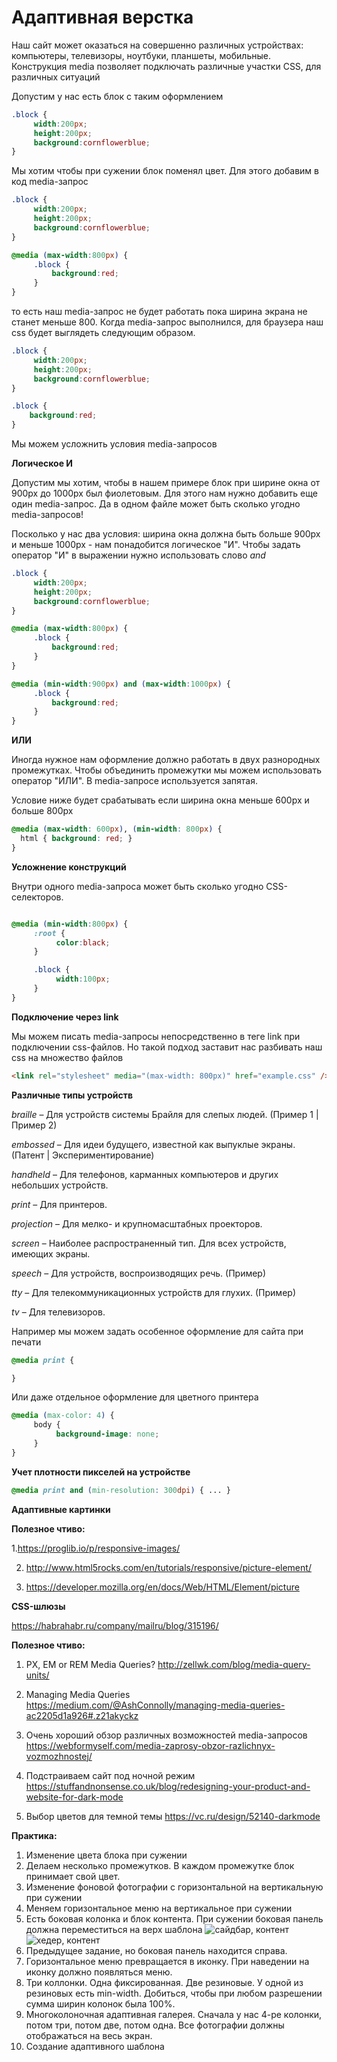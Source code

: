 # Адаптивная верстка

Наш сайт может оказаться на совершенно различных устройствах: компьютеры, телевизоры, ноутбуки, планшеты, мобильные.
Конструкция  media позволяет подключать различные участки CSS, для различных ситуаций

Допустим у нас есть блок с таким оформлением

```css
.block {
     width:200px;
     height:200px;
     background:cornflowerblue;
}
```

Мы хотим чтобы при сужении блок поменял цвет. Для этого добавим в код media-запрос

```css
.block {
     width:200px;
     height:200px;
     background:cornflowerblue;
}

@media (max-width:800px) {
     .block {
         background:red;
     }
}
```

то есть наш media-запрос не будет работать пока ширина экрана не станет меньше 800. Когда media-запрос выполнился, для браузера наш css будет выглядеть следующим образом.

```css
.block {
     width:200px;
     height:200px;
     background:cornflowerblue;
}

.block {
    background:red;
}
```

Мы можем усложнить условия media-запросов

**Логическое И**

Допустим мы хотим, чтобы в нашем примере блок при ширине окна от 900px до 1000px был фиолетовым. Для этого нам нужно добавить еще один media-запрос. Да в одном файле может быть сколько угодно media-запросов!

Посколько у нас два условия: ширина окна должна быть больше 900px и меньше 1000px - нам понадобится логическое "И". Чтобы задать оператор "И" в выражении нужно использовать слово *and*

```css
.block {
     width:200px;
     height:200px;
     background:cornflowerblue;
}

@media (max-width:800px) {
     .block {
         background:red;
     }
}

@media (min-width:900px) and (max-width:1000px) {
     .block {
         background:red;
     }
}
```

**ИЛИ**

Иногда нужное нам оформление должно работать в двух разнородных промежутках. Чтобы объединить промежутки мы можем использовать оператор "ИЛИ". В media-запросе используется запятая.

Условие ниже будет срабатывать если ширина окна меньше 600px и больше 800px

```css
@media (max-width: 600px), (min-width: 800px) {
  html { background: red; }
}
```

**Усложнение конструкций**

Внутри одного media-запроса может быть сколько угодно CSS-селекторов.

```css

@media (min-width:800px) {
     :root {
          color:black;
     }

     .block {
          width:100px;
     }
}

```

**Подключение через link**

Мы можем писать media-запросы непосредственно в теге link при подключении css-файлов. Но такой подход заставит нас разбивать наш css на множество файлов

```html
<link rel="stylesheet" media="(max-width: 800px)" href="example.css" />
```

**Различные типы устройств**

_braille_ – Для устройств системы Брайля для слепых людей. (Пример 1 | Пример 2)

_embossed_ – Для идеи будущего, известной как выпуклые экраны. (Патент | Экспериментирование)

_handheld_ – Для телефонов, карманных компьютеров и других небольших устройств.

_print_ – Для принтеров.

_projection_ – Для мелко- и крупномасштабных проекторов.

_screen_ – Наиболее распространенный тип. Для всех устройств, имеющих экраны.

_speech_ – Для устройств, воспроизводящих речь. (Пример)

_tty_ – Для телекоммуникационных устройств для глухих. (Пример)

_tv_ – Для телевизоров.

Например мы можем задать особенное оформление для сайта при печати

```css
@media print {

}
```

Или даже отдельное оформление для цветного принтера

```css
@media (max-color: 4) {
     body {
          background-image: none;
     }
}
```


**Учет плотности пикселей на устройстве**

```css
@media print and (min-resolution: 300dpi) { ... }
```

**Адаптивные картинки**

**Полезное чтиво:**

1.https://proglib.io/p/responsive-images/

2. http://www.html5rocks.com/en/tutorials/responsive/picture-element/

3. https://developer.mozilla.org/en/docs/Web/HTML/Element/picture


**CSS-шлюзы**

https://habrahabr.ru/company/mailru/blog/315196/

**Полезное чтиво:**

1. PX, EM or REM Media Queries?
http://zellwk.com/blog/media-query-units/

2. Managing Media Queries
https://medium.com/@AshConnolly/managing-media-queries-ac2205d1a926#.z21akyckz

3. Очень хороший обзор различных возможностей media-запросов https://webformyself.com/media-zaprosy-obzor-razlichnyx-vozmozhnostej/

4. Подстраиваем сайт под ночной режим
https://stuffandnonsense.co.uk/blog/redesigning-your-product-and-website-for-dark-mode

5. Выбор цветов для темной темы
https://vc.ru/design/52140-darkmode


**Практика:**

1. Изменение цвета блока при сужении
2. Делаем несколько промежутков. В каждом промежутке блок принимает свой цвет.
3. Изменение фоновой фотографии с горизонтальной на вертикальную при сужении
4. Меняем горизонтальное меню на вертикальное при сужении
5. Есть боковая колонка и блок контента. При сужении боковая панель должна переместиться на верх шаблона
![сайдбар, контент](pics/02_inline_and_block_elements/sidebar_content.gif)
<BR>![хедер, контент](pics/21_adaptive_design/content_header.gif)
6. Предыдущее задание, но боковая панель находится справа.
7. Горизонтальное меню превращается в иконку. При наведении на иконку должно появляться меню.
8. Три коллонки. Одна фиксированная. Две резиновые. У одной из резиновых есть min-width. Добиться, чтобы при любом разрешении сумма ширин колонок была 100%.
9. Многоколоночная адаптивная галерея. Сначала у нас 4-ре колонки, потом три, потом две, потом одна. Все фотографии должны отображаться на весь экран. 
10. Создание адаптивного шаблона
 

